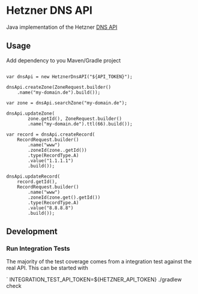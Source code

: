 # Hetzner DNS API

Java implementation of the Hetzner [DNS API](https://dns.hetzner.com/api-docs/) 

## Usage

Add dependency to you Maven/Gradle project

```

```


```
var dnsApi = new HetznerDnsAPI("${API_TOKEN}");

dnsApi.createZone(ZoneRequest.builder()
    .name("my-domain.de").build());

var zone = dnsApi.searchZone("my-domain.de");

dnsApi.updateZone(
        zone.getId(), ZoneRequest.builder()
        .name("my-domain.de").ttl(66).build());

var record = dnsApi.createRecord(
    RecordRequest.builder()
        .name("www")
        .zoneId(zone..getId())
        .type(RecordType.A)
        .value("1.1.1.1")
        .build());

dnsApi.updateRecord(
    record.getId(),
    RecordRequest.builder()
        .name("www")
        .zoneId(zone.get().getId())
        .type(RecordType.A)
        .value("8.8.8.8")
        .build());
```

## Development
 
### Run Integration Tests

The majority of the test coverage comes from a integration test against the real API. This can be started with

`
INTEGRATION_TEST_API_TOKEN=${HETZNER_API_TOKEN} ./gradlew check
